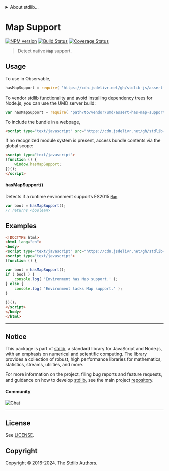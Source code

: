 <!--

@license Apache-2.0

Copyright (c) 2018 The Stdlib Authors.

Licensed under the Apache License, Version 2.0 (the "License");
you may not use this file except in compliance with the License.
You may obtain a copy of the License at

   http://www.apache.org/licenses/LICENSE-2.0

Unless required by applicable law or agreed to in writing, software
distributed under the License is distributed on an "AS IS" BASIS,
WITHOUT WARRANTIES OR CONDITIONS OF ANY KIND, either express or implied.
See the License for the specific language governing permissions and
limitations under the License.

-->


<details>
  <summary>
    About stdlib...
  </summary>
  <p>We believe in a future in which the web is a preferred environment for numerical computation. To help realize this future, we've built stdlib. stdlib is a standard library, with an emphasis on numerical and scientific computation, written in JavaScript (and C) for execution in browsers and in Node.js.</p>
  <p>The library is fully decomposable, being architected in such a way that you can swap out and mix and match APIs and functionality to cater to your exact preferences and use cases.</p>
  <p>When you use stdlib, you can be absolutely certain that you are using the most thorough, rigorous, well-written, studied, documented, tested, measured, and high-quality code out there.</p>
  <p>To join us in bringing numerical computing to the web, get started by checking us out on <a href="https://github.com/stdlib-js/stdlib">GitHub</a>, and please consider <a href="https://opencollective.com/stdlib">financially supporting stdlib</a>. We greatly appreciate your continued support!</p>
</details>

# Map Support

[![NPM version][npm-image]][npm-url] [![Build Status][test-image]][test-url] [![Coverage Status][coverage-image]][coverage-url] <!-- [![dependencies][dependencies-image]][dependencies-url] -->

> Detect native [`Map`][mdn-map] support.



<section class="usage">

## Usage

To use in Observable,

```javascript
hasMapSupport = require( 'https://cdn.jsdelivr.net/gh/stdlib-js/assert-has-map-support@v0.2.1-umd/browser.js' )
```

To vendor stdlib functionality and avoid installing dependency trees for Node.js, you can use the UMD server build:

```javascript
var hasMapSupport = require( 'path/to/vendor/umd/assert-has-map-support/index.js' )
```

To include the bundle in a webpage,

```html
<script type="text/javascript" src="https://cdn.jsdelivr.net/gh/stdlib-js/assert-has-map-support@v0.2.1-umd/browser.js"></script>
```

If no recognized module system is present, access bundle contents via the global scope:

```html
<script type="text/javascript">
(function () {
    window.hasMapSupport;
})();
</script>
```

#### hasMapSupport()

Detects if a runtime environment supports ES2015 [`Map`][mdn-map].

```javascript
var bool = hasMapSupport();
// returns <boolean>
```

</section>

<!-- /.usage -->

<section class="examples">

## Examples

<!-- eslint no-undef: "error" -->

```html
<!DOCTYPE html>
<html lang="en">
<body>
<script type="text/javascript" src="https://cdn.jsdelivr.net/gh/stdlib-js/assert-has-map-support@v0.2.1-umd/browser.js"></script>
<script type="text/javascript">
(function () {

var bool = hasMapSupport();
if ( bool ) {
    console.log( 'Environment has Map support.' );
} else {
    console.log( 'Environment lacks Map support.' );
}

})();
</script>
</body>
</html>
```

</section>

<!-- /.examples -->



<!-- Section for related `stdlib` packages. Do not manually edit this section, as it is automatically populated. -->

<section class="related">

</section>

<!-- /.related -->

<!-- Section for all links. Make sure to keep an empty line after the `section` element and another before the `/section` close. -->


<section class="main-repo" >

* * *

## Notice

This package is part of [stdlib][stdlib], a standard library for JavaScript and Node.js, with an emphasis on numerical and scientific computing. The library provides a collection of robust, high performance libraries for mathematics, statistics, streams, utilities, and more.

For more information on the project, filing bug reports and feature requests, and guidance on how to develop [stdlib][stdlib], see the main project [repository][stdlib].

#### Community

[![Chat][chat-image]][chat-url]

---

## License

See [LICENSE][stdlib-license].


## Copyright

Copyright &copy; 2016-2024. The Stdlib [Authors][stdlib-authors].

</section>

<!-- /.stdlib -->

<!-- Section for all links. Make sure to keep an empty line after the `section` element and another before the `/section` close. -->

<section class="links">

[npm-image]: http://img.shields.io/npm/v/@stdlib/assert-has-map-support.svg
[npm-url]: https://npmjs.org/package/@stdlib/assert-has-map-support

[test-image]: https://github.com/stdlib-js/assert-has-map-support/actions/workflows/test.yml/badge.svg?branch=v0.2.1
[test-url]: https://github.com/stdlib-js/assert-has-map-support/actions/workflows/test.yml?query=branch:v0.2.1

[coverage-image]: https://img.shields.io/codecov/c/github/stdlib-js/assert-has-map-support/main.svg
[coverage-url]: https://codecov.io/github/stdlib-js/assert-has-map-support?branch=main

<!--

[dependencies-image]: https://img.shields.io/david/stdlib-js/assert-has-map-support.svg
[dependencies-url]: https://david-dm.org/stdlib-js/assert-has-map-support/main

-->

[chat-image]: https://img.shields.io/gitter/room/stdlib-js/stdlib.svg
[chat-url]: https://app.gitter.im/#/room/#stdlib-js_stdlib:gitter.im

[stdlib]: https://github.com/stdlib-js/stdlib

[stdlib-authors]: https://github.com/stdlib-js/stdlib/graphs/contributors

[cli-section]: https://github.com/stdlib-js/assert-has-map-support#cli
[cli-url]: https://github.com/stdlib-js/assert-has-map-support/tree/cli
[@stdlib/assert-has-map-support]: https://github.com/stdlib-js/assert-has-map-support/tree/main

[umd]: https://github.com/umdjs/umd
[es-module]: https://developer.mozilla.org/en-US/docs/Web/JavaScript/Guide/Modules

[deno-url]: https://github.com/stdlib-js/assert-has-map-support/tree/deno
[deno-readme]: https://github.com/stdlib-js/assert-has-map-support/blob/deno/README.md
[umd-url]: https://github.com/stdlib-js/assert-has-map-support/tree/umd
[umd-readme]: https://github.com/stdlib-js/assert-has-map-support/blob/umd/README.md
[esm-url]: https://github.com/stdlib-js/assert-has-map-support/tree/esm
[esm-readme]: https://github.com/stdlib-js/assert-has-map-support/blob/esm/README.md
[branches-url]: https://github.com/stdlib-js/assert-has-map-support/blob/main/branches.md

[stdlib-license]: https://raw.githubusercontent.com/stdlib-js/assert-has-map-support/main/LICENSE

[mdn-map]: https://developer.mozilla.org/en-US/docs/Web/JavaScript/Reference/Global_Objects/Map

</section>

<!-- /.links -->
